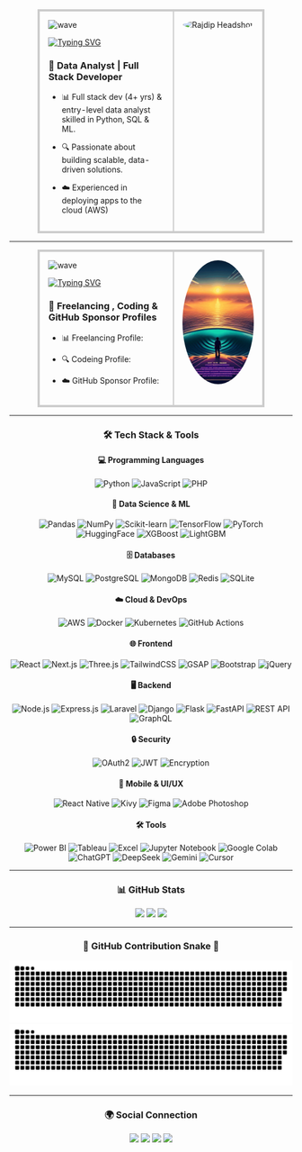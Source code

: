 <div align="center">

<table style="border:2px solid #ccc; border-collapse:collapse; width:80%; margin:auto; table-layout:fixed;">
  <tr>
    <!-- Left column: text -->
    <td valign="top" style="border:2px solid #ccc; padding:15px; width:60%;">

<img src="https://user-images.githubusercontent.com/18350557/176309783-0785949b-9127-417c-8b55-ab5a4333674e.gif" alt="wave" />

[![Typing SVG](https://readme-typing-svg.demolab.com?font=Fira+Code&pause=1000&width=435&lines=Hey+there%2C+I+am+Rajdip+Biswas)](https://git.io/typing-svg)

### 🌟 **Data Analyst | Full Stack Developer**
- 📊 Full stack dev (4+ yrs) & entry-level data analyst skilled in
 Python, SQL & ML.  
- 🔍 Passionate about building scalable, data-driven solutions.  
- ☁️ Experienced in deploying apps to the cloud (AWS)

    </td>

    <!-- Right column: image -->
    <td align="center" valign="top" style="border:2px solid #ccc; padding:15px; width:40%;">
      <img src="/img/profile-headshot.png" alt="Rajdip Headshot" width="220" style="border-radius:50%; object-fit:cover; height:220px;" />
    </td>
  </tr>
</table>

</div>

---
<div align="center">

<table style="border:2px solid #ccc; border-collapse:collapse; width:80%; margin:auto; table-layout:fixed;">
  <tr>
    <!-- Left column: text -->
    <td valign="top" style="border:2px solid #ccc; padding:15px; width:60%;">

<img src="https://user-images.githubusercontent.com/18350557/176309783-0785949b-9127-417c-8b55-ab5a4333674e.gif" alt="wave" />

[![Typing SVG](https://readme-typing-svg.demolab.com?font=Fira+Code&pause=1000&width=435&lines=Freelancing%2C+Coding+%26+GitHub+Sponsor+Profiles)](https://git.io/typing-svg)

### 🌟 **Freelancing , Coding & GitHub Sponsor Profiles**
- 📊 Freelancing Profile: 
- 🔍 Codeing Profile:
- ☁️ GitHub Sponsor Profile:

    </td>

    <!-- Right column: image -->
    <td align="center" valign="top" style="border:2px solid #ccc; padding:15px; width:40%;">
      <img src="./img/intro-gif.gif" alt="Rajdip Headshot" width="220" style="border-radius:50%; object-fit:cover; height:220px;" />
    </td>
  </tr>
</table>

</div>

---

<div align="center">

### 🛠️ **Tech Stack & Tools**

#### 💻 Programming Languages
![Python](https://img.shields.io/badge/Python-3776AB?style=for-the-badge&logo=python&logoColor=white)
![JavaScript](https://img.shields.io/badge/JavaScript-F7DF1E?style=for-the-badge&logo=javascript&logoColor=black)
![PHP](https://img.shields.io/badge/PHP-777BB4?style=for-the-badge&logo=php&logoColor=white)

#### 🤖 Data Science & ML
![Pandas](https://img.shields.io/badge/Pandas-150458?style=for-the-badge&logo=pandas&logoColor=white)
![NumPy](https://img.shields.io/badge/NumPy-013243?style=for-the-badge&logo=numpy&logoColor=white)
![Scikit-learn](https://img.shields.io/badge/Scikit_Learn-F7931E?style=for-the-badge&logo=scikitlearn&logoColor=white)
![TensorFlow](https://img.shields.io/badge/TensorFlow-FF6F00?style=for-the-badge&logo=tensorflow&logoColor=white)
![PyTorch](https://img.shields.io/badge/PyTorch-EE4C2C?style=for-the-badge&logo=pytorch&logoColor=white)
![HuggingFace](https://img.shields.io/badge/HuggingFace-F2B544?style=for-the-badge&logo=huggingface&logoColor=white)
![XGBoost](https://img.shields.io/badge/XGBoost-FF6600?style=for-the-badge&logo=xgboost&logoColor=white)
![LightGBM](https://img.shields.io/badge/LightGBM-00ADEF?style=for-the-badge&logo=lightgbm&logoColor=white)

#### 🗄️ Databases
![MySQL](https://img.shields.io/badge/MySQL-4479A1?style=for-the-badge&logo=mysql&logoColor=white)
![PostgreSQL](https://img.shields.io/badge/PostgreSQL-31648C?style=for-the-badge&logo=postgresql&logoColor=white)
![MongoDB](https://img.shields.io/badge/MongoDB-47A248?style=for-the-badge&logo=mongodb&logoColor=white)
![Redis](https://img.shields.io/badge/Redis-DC382D?style=for-the-badge&logo=redis&logoColor=white)
![SQLite](https://img.shields.io/badge/SQLite-003B57?style=for-the-badge&logo=sqlite&logoColor=white)

#### ☁️ Cloud & DevOps
![AWS](https://img.shields.io/badge/AWS-232F3E?style=for-the-badge&logo=amazonaws&logoColor=white)
![Docker](https://img.shields.io/badge/Docker-2496ED?style=for-the-badge&logo=docker&logoColor=white)
![Kubernetes](https://img.shields.io/badge/Kubernetes-326CE5?style=for-the-badge&logo=kubernetes&logoColor=white)
![GitHub Actions](https://img.shields.io/badge/GitHub_Actions-2088FF?style=for-the-badge&logo=githubactions&logoColor=white)

#### 🌐 Frontend
![React](https://img.shields.io/badge/React-61DAFB?style=for-the-badge&logo=react&logoColor=black)
![Next.js](https://img.shields.io/badge/Next.js-000000?style=for-the-badge&logo=next.js&logoColor=white)
![Three.js](https://img.shields.io/badge/Three.js-000000?style=for-the-badge&logo=three.js&logoColor=white)
![TailwindCSS](https://img.shields.io/badge/TailwindCSS-06B6D4?style=for-the-badge&logo=tailwind-css&logoColor=white)
![GSAP](https://img.shields.io/badge/GSAP-88CE02?style=for-the-badge&logo=greensock&logoColor=white)
![Bootstrap](https://img.shields.io/badge/Bootstrap-7952B3?style=for-the-badge&logo=bootstrap&logoColor=white)
![jQuery](https://img.shields.io/badge/jQuery-0769AD?style=for-the-badge&logo=jquery&logoColor=white)

#### 🖥️ Backend
![Node.js](https://img.shields.io/badge/Node.js-339933?style=for-the-badge&logo=node.js&logoColor=white)
![Express.js](https://img.shields.io/badge/Express.js-000000?style=for-the-badge)
![Laravel](https://img.shields.io/badge/Laravel-F9322C?style=for-the-badge&logo=laravel&logoColor=white)
![Django](https://img.shields.io/badge/Django-092E20?style=for-the-badge&logo=django&logoColor=white)
![Flask](https://img.shields.io/badge/Flask-000000?style=for-the-badge&logo=flask&logoColor=white)
![FastAPI](https://img.shields.io/badge/FastAPI-009688?style=for-the-badge&logo=fastapi&logoColor=white)
![REST API](https://img.shields.io/badge/REST-API-61DAFB?style=for-the-badge)
![GraphQL](https://img.shields.io/badge/GraphQL-E10098?style=for-the-badge&logo=graphql&logoColor=white)

#### 🔒 Security
![OAuth2](https://img.shields.io/badge/OAuth2-0078D4?style=for-the-badge)
![JWT](https://img.shields.io/badge/JWT-000000?style=for-the-badge)
![Encryption](https://img.shields.io/badge/Encryption-4CAF50?style=for-the-badge)

#### 📱 Mobile & UI/UX
![React Native](https://img.shields.io/badge/React_Native-61DAFB?style=for-the-badge&logo=react&logoColor=black)
![Kivy](https://img.shields.io/badge/Kivy-ED0000?style=for-the-badge)
![Figma](https://img.shields.io/badge/Figma-F24E1E?style=for-the-badge&logo=figma&logoColor=white)
![Adobe Photoshop](https://img.shields.io/badge/Photoshop-31A8FF?style=for-the-badge&logo=adobephotoshop&logoColor=white)

#### 🛠️ Tools
![Power BI](https://img.shields.io/badge/Power_BI-F2C811?style=for-the-badge&logo=powerbi&logoColor=white)
![Tableau](https://img.shields.io/badge/Tableau-E97627?style=for-the-badge&logo=tableau&logoColor=white)
![Excel](https://img.shields.io/badge/MS_Excel-217346?style=for-the-badge&logo=microsoftexcel&logoColor=white)
![Jupyter Notebook](https://img.shields.io/badge/Jupyter-FA5D3E?style=for-the-badge&logo=jupyter&logoColor=white)
![Google Colab](https://img.shields.io/badge/Google_Colab-F9AB00?style=for-the-badge&logo=googlecolab&logoColor=white)
![ChatGPT](https://img.shields.io/badge/ChatGPT-10A37F?style=for-the-badge)
![DeepSeek](https://img.shields.io/badge/DeepSeek-000000?style=for-the-badge)
![Gemini](https://img.shields.io/badge/Gemini-FF6600?style=for-the-badge)
![Cursor](https://img.shields.io/badge/Cursor-FF3C3C?style=for-the-badge)

</div>

---

<div align="center">

### 📊 GitHub Stats

<img src="https://github-readme-stats.vercel.app/api/top-langs/?username=rajdip1234&theme=dark&hide_border=false&include_all_commits=true&count_private=true&layout=compact" />
<img src="https://github-readme-stats.vercel.app/api?username=rajdip1234&theme=dark&hide_border=false&include_all_commits=true&count_private=true" />
<img src="https://github-readme-streak-stats.herokuapp.com/?user=rajdip1234&theme=dark&hide_border=false" />


---

### 🐍 GitHub Contribution Snake 🐍

![GitHub Snake Light](https://raw.githubusercontent.com/rajdip1234/rajdip1234/output/github-snake.svg#gh-light-mode-only)
![GitHub Snake Dark](https://raw.githubusercontent.com/rajdip1234/rajdip1234/output/github-snake-dark.svg#gh-dark-mode-only)

---

### 🌍 Social Connection

<p align="center">
<a href="mailto:your-email@example.com"><img src="https://img.shields.io/badge/Email-D14836?style=for-the-badge&logo=gmail&logoColor=white" /></a>
<a href="https://www.linkedin.com/in/rajdip1234/" target="_blank"><img src="https://img.shields.io/badge/LinkedIn-0077B5?style=for-the-badge&logo=linkedin&logoColor=white" /></a>
<a href="https://x.com/rajdip1234" target="_blank"><img src="https://img.shields.io/badge/X-000000?style=for-the-badge&logo=x&logoColor=white" /></a>
<a href="https://www.youtube.com/c/rajdip1234" target="_blank"><img src="https://img.shields.io/badge/YouTube-FF0000?style=for-the-badge&logo=youtube&logoColor=white" /></a>
</p>

</div>
